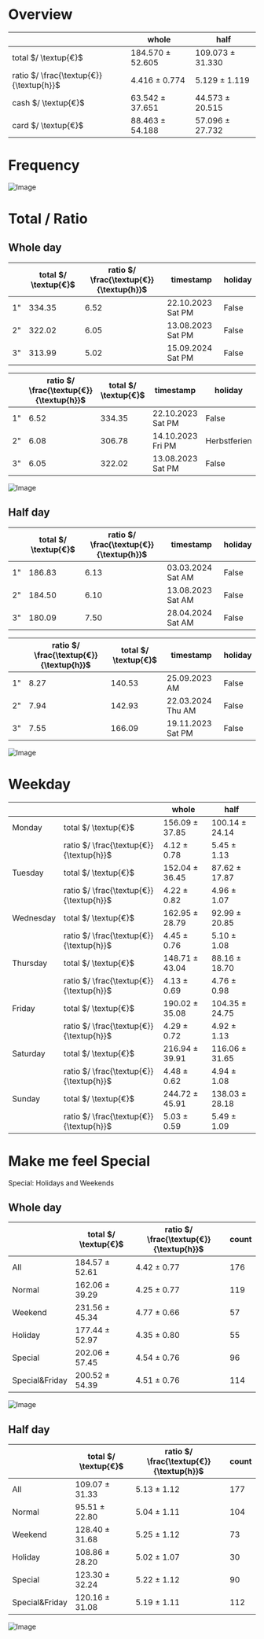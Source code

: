 # Overview  
|| whole | half |  
|---|---|---|  
|total $/ \textup{€}$|184.570 $\pm$ 52.605|109.073 $\pm$ 31.330|  
|ratio $/ \frac{\textup{€}}{\textup{h}}$| 4.416 $\pm$  0.774| 5.129 $\pm$  1.119|  
|cash $/ \textup{€}$|63.542 $\pm$ 37.651|44.573 $\pm$ 20.515|  
|card $/ \textup{€}$|88.463 $\pm$ 54.188|57.096 $\pm$ 27.732|  
# Frequency  
    
![Image](./png/frequency.png)  
# Total / Ratio  
## Whole day  
||total $/ \textup{€}$|ratio $/ \frac{\textup{€}}{\textup{h}}$|timestamp|holiday|  
|---|---|---|---|---|  
|1"|334.35|  6.52|22.10.2023 Sat PM|False|  
|2"|322.02|  6.05|13.08.2023 Sat PM|False|  
|3"|313.99|  5.02|15.09.2024 Sat PM|False|  
  
  
||ratio $/ \frac{\textup{€}}{\textup{h}}$|total $/ \textup{€}$|timestamp|holiday|  
|---|---|---|---|---|  
|1"|  6.52|334.35|22.10.2023 Sat PM|False|  
|2"|  6.08|306.78|14.10.2023 Fri PM|Herbstferien|  
|3"|  6.05|322.02|13.08.2023 Sat PM|False|  
  
  
    
![Image](./png/total_ratio_whole.png)  
## Half day  
||total $/ \textup{€}$|ratio $/ \frac{\textup{€}}{\textup{h}}$|timestamp|holiday|  
|---|---|---|---|---|  
|1"|186.83|  6.13|03.03.2024 Sat AM|False|  
|2"|184.50|  6.10|13.08.2023 Sat AM|False|  
|3"|180.09|  7.50|28.04.2024 Sat AM|False|  
  
  
||ratio $/ \frac{\textup{€}}{\textup{h}}$|total $/ \textup{€}$|timestamp|holiday|  
|---|---|---|---|---|  
|1"|  8.27|140.53|25.09.2023  AM|False|  
|2"|  7.94|142.93|22.03.2024 Thu AM|False|  
|3"|  7.55|166.09|19.11.2023 Sat PM|False|  
  
  
    
![Image](./png/total_ratio_half.png)  
# Weekday  
|||whole|half|  
|---|---|---|---|  
|Monday|total $/ \textup{€}$|156.09 $\pm$ 37.85|100.14 $\pm$ 24.14|  
||ratio $/ \frac{\textup{€}}{\textup{h}}$|  4.12 $\pm$  0.78|  5.45 $\pm$  1.13|  
|Tuesday|total $/ \textup{€}$|152.04 $\pm$ 36.45| 87.62 $\pm$ 17.87|  
||ratio $/ \frac{\textup{€}}{\textup{h}}$|  4.22 $\pm$  0.82|  4.96 $\pm$  1.07|  
|Wednesday|total $/ \textup{€}$|162.95 $\pm$ 28.79| 92.99 $\pm$ 20.85|  
||ratio $/ \frac{\textup{€}}{\textup{h}}$|  4.45 $\pm$  0.76|  5.10 $\pm$  1.08|  
|Thursday|total $/ \textup{€}$|148.71 $\pm$ 43.04| 88.16 $\pm$ 18.70|  
||ratio $/ \frac{\textup{€}}{\textup{h}}$|  4.13 $\pm$  0.69|  4.76 $\pm$  0.98|  
|Friday|total $/ \textup{€}$|190.02 $\pm$ 35.08|104.35 $\pm$ 24.75|  
||ratio $/ \frac{\textup{€}}{\textup{h}}$|  4.29 $\pm$  0.72|  4.92 $\pm$  1.13|  
|Saturday|total $/ \textup{€}$|216.94 $\pm$ 39.91|116.06 $\pm$ 31.65|  
||ratio $/ \frac{\textup{€}}{\textup{h}}$|  4.48 $\pm$  0.62|  4.94 $\pm$  1.08|  
|Sunday|total $/ \textup{€}$|244.72 $\pm$ 45.91|138.03 $\pm$ 28.18|  
||ratio $/ \frac{\textup{€}}{\textup{h}}$|  5.03 $\pm$  0.59|  5.49 $\pm$  1.09|  
# Make me feel Special  
Special: Holidays and Weekends  
## Whole day  
||total $/ \textup{€}$|ratio $/ \frac{\textup{€}}{\textup{h}}$|count|  
|---|---|---|---|  
|All|184.57 $\pm$ 52.61|  4.42 $\pm$  0.77|176  
|Normal|162.06 $\pm$ 39.29|  4.25 $\pm$  0.77|119  
|Weekend|231.56 $\pm$ 45.34|  4.77 $\pm$  0.66|57  
|Holiday|177.44 $\pm$ 52.97|  4.35 $\pm$  0.80|55  
|Special|202.06 $\pm$ 57.45|  4.54 $\pm$  0.76|96  
|Special\&Friday|200.52 $\pm$ 54.39|  4.51 $\pm$  0.76|114  
    
![Image](./png/special_whole.png)  
## Half day  
||total $/ \textup{€}$|ratio $/ \frac{\textup{€}}{\textup{h}}$|count|  
|---|---|---|---|  
|All|109.07 $\pm$ 31.33|  5.13 $\pm$  1.12|177  
|Normal| 95.51 $\pm$ 22.80|  5.04 $\pm$  1.11|104  
|Weekend|128.40 $\pm$ 31.68|  5.25 $\pm$  1.12|73  
|Holiday|108.86 $\pm$ 28.20|  5.02 $\pm$  1.07|30  
|Special|123.30 $\pm$ 32.24|  5.22 $\pm$  1.12|90  
|Special\&Friday|120.16 $\pm$ 31.08|  5.19 $\pm$  1.11|112  
    
![Image](./png/special_half.png)  
